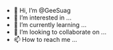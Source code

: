- 👋 Hi, I’m @GeeSuag
- 👀 I’m interested in ...
- 🌱 I’m currently learning ...
- 💞️ I’m looking to collaborate on ...
- 📫 How to reach me ...

<!---
GeeSuag/GeeSuag is a ✨ special ✨ repository because its `README.md` (this file) appears on your GitHub profile.
You can click the Preview link to take a look at your changes.
--->
